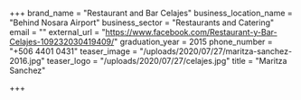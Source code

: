 +++
brand_name = "Restaurant and Bar Celajes"
business_location_name = "Behind Nosara Airport"
business_sector = "Restaurants and Catering"
email = ""
external_url = "https://www.facebook.com/Restaurant-y-Bar-Celajes-109232030419409/"
graduation_year = 2015
phone_number = "+506 4401 0431"
teaser_image = "/uploads/2020/07/27/maritza-sanchez-2016.jpg"
teaser_logo = "/uploads/2020/07/27/celajes.jpg"
title = "Maritza Sanchez"

+++
